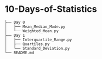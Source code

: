 # 10-Days-of-Statistics

```
├── Day 0
│   ├── Mean_Median_Mode.py
│   └── Weighted_Mean.py
├── Day 1
│   ├── Interquartile_Range.py
│   ├── Quartiles.py
│   └── Standard_Deviation.py
└── README.md
```